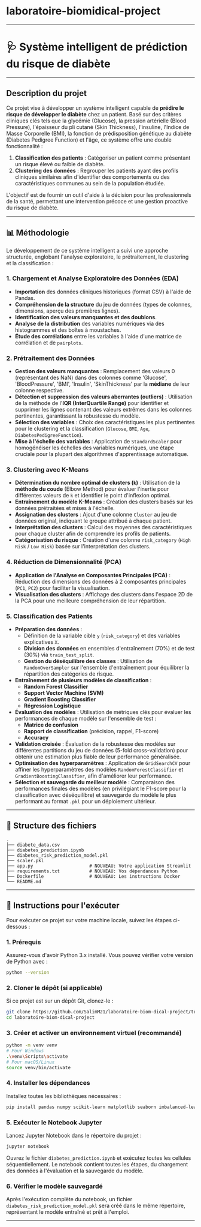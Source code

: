 # laboratoire-biomidical-project
-----

# 🩺 Système intelligent de prédiction du risque de diabète

-----

## Description du projet

Ce projet vise à développer un système intelligent capable de **prédire le risque de développer le diabète** chez un patient. Basé sur des critères cliniques clés tels que la glycémie (Glucose), la pression artérielle (Blood Pressure), l'épaisseur du pli cutané (Skin Thickness), l'insuline, l'Indice de Masse Corporelle (BMI), la fonction de prédisposition génétique au diabète (Diabetes Pedigree Function) et l'âge, ce système offre une double fonctionnalité :

1.  **Classification des patients** : Catégoriser un patient comme présentant un risque élevé ou faible de diabète.
2.  **Clustering des données** : Regrouper les patients ayant des profils cliniques similaires afin d'identifier des comportements ou des caractéristiques communes au sein de la population étudiée.

L'objectif est de fournir un outil d'aide à la décision pour les professionnels de la santé, permettant une intervention précoce et une gestion proactive du risque de diabète.

-----

## 📊 Méthodologie

Le développement de ce système intelligent a suivi une approche structurée, englobant l'analyse exploratoire, le prétraitement, le clustering et la classification :

### 1\. Chargement et Analyse Exploratoire des Données (EDA)

  * **Importation** des données cliniques historiques (format CSV) à l'aide de Pandas.
  * **Compréhension de la structure** du jeu de données (types de colonnes, dimensions, aperçu des premières lignes).
  * **Identification des valeurs manquantes et des doublons**.
  * **Analyse de la distribution** des variables numériques via des histogrammes et des boîtes à moustaches.
  * **Étude des corrélations** entre les variables à l'aide d'une matrice de corrélation et de `pairplots`.

### 2\. Prétraitement des Données

  * **Gestion des valeurs manquantes** : Remplacement des valeurs 0 (représentant des NaN) dans des colonnes comme 'Glucose', 'BloodPressure', 'BMI', 'Insulin', 'SkinThickness' par la **médiane** de leur colonne respective.
  * **Détection et suppression des valeurs aberrantes (outliers)** : Utilisation de la méthode de l'**IQR (InterQuartile Range)** pour identifier et supprimer les lignes contenant des valeurs extrêmes dans les colonnes pertinentes, garantissant la robustesse du modèle.
  * **Sélection des variables** : Choix des caractéristiques les plus pertinentes pour le clustering et la classification (`Glucose`, `BMI`, `Age`, `DiabetesPedigreeFunction`).
  * **Mise à l'échelle des variables** : Application de `StandardScaler` pour homogénéiser les échelles des variables numériques, une étape cruciale pour la plupart des algorithmes d'apprentissage automatique.

### 3\. Clustering avec K-Means

  * **Détermination du nombre optimal de clusters (`k`)** : Utilisation de la **méthode du coude** (Elbow Method) pour évaluer l'inertie pour différentes valeurs de `k` et identifier le point d'inflexion optimal.
  * **Entraînement du modèle K-Means** : Création des clusters basés sur les données prétraitées et mises à l'échelle.
  * **Assignation des clusters** : Ajout d'une colonne `Cluster` au jeu de données original, indiquant le groupe attribué à chaque patient.
  * **Interprétation des clusters** : Calcul des moyennes des caractéristiques pour chaque cluster afin de comprendre les profils de patients.
  * **Catégorisation du risque** : Création d'une colonne `risk_category` (`High Risk` / `Low Risk`) basée sur l'interprétation des clusters.

### 4\. Réduction de Dimensionnalité (PCA)

  * **Application de l'Analyse en Composantes Principales (PCA)** : Réduction des dimensions des données à 2 composantes principales (`PC1`, `PC2`) pour faciliter la visualisation.
  * **Visualisation des clusters** : Affichage des clusters dans l'espace 2D de la PCA pour une meilleure compréhension de leur répartition.

### 5\. Classification des Patients

  * **Préparation des données** :
      * Définition de la variable cible `y` (`risk_category`) et des variables explicatives `X`.
      * **Division des données** en ensembles d'entraînement (70%) et de test (30%) via `train_test_split`.
      * **Gestion du déséquilibre des classes** : Utilisation de `RandomOverSampler` sur l'ensemble d'entraînement pour équilibrer la répartition des catégories de risque.
  * **Entraînement de plusieurs modèles de classification** :
      * **Random Forest Classifier**
      * **Support Vector Machine (SVM)**
      * **Gradient Boosting Classifier**
      * **Régression Logistique**
  * **Évaluation des modèles** : Utilisation de métriques clés pour évaluer les performances de chaque modèle sur l'ensemble de test :
      * **Matrice de confusion**
      * **Rapport de classification** (précision, rappel, F1-score)
      * **Accuracy**
  * **Validation croisée** : Évaluation de la robustesse des modèles sur différentes partitions du jeu de données (5-fold cross-validation) pour obtenir une estimation plus fiable de leur performance généralisée.
  * **Optimisation des hyperparamètres** : Application de `GridSearchCV` pour affiner les hyperparamètres des modèles `RandomForestClassifier` et `GradientBoostingClassifier`, afin d'améliorer leur performance.
  * **Sélection et sauvegarde du meilleur modèle** : Comparaison des performances finales des modèles (en privilégiant le F1-score pour la classification avec déséquilibre) et sauvegarde du modèle le plus performant au format `.pkl` pour un déploiement ultérieur.

-----

## 📁 Structure des fichiers

```
.
├── diabete_data.csv
├── diabetes_prediction.ipynb
├── diabetes_risk_prediction_model.pkl
├── scaler.pkl
├── app.py                     # NOUVEAU: Votre application Streamlit
├── requirements.txt           # NOUVEAU: Vos dépendances Python
├── Dockerfile                 # NOUVEAU: Les instructions Docker
└── README.md
```

-----

## 🚀 Instructions pour l'exécuter

Pour exécuter ce projet sur votre machine locale, suivez les étapes ci-dessous :

### 1\. Prérequis

Assurez-vous d'avoir Python 3.x installé. Vous pouvez vérifier votre version de Python avec :

```bash
python --version
```

### 2\. Cloner le dépôt (si applicable)

Si ce projet est sur un dépôt Git, clonez-le :

```bash
git clone https://github.com/SalimM21/laboratoire-biom-dical-project/tree/main
cd laboratoire-biom-dical-project

```

### 3\. Créer et activer un environnement virtuel (recommandé)

```bash
python -m venv venv
# Pour Windows
.\venv\Scripts\activate
# Pour macOS/Linux
source venv/bin/activate
```

### 4\. Installer les dépendances

Installez toutes les bibliothèques nécessaires :

```bash
pip install pandas numpy scikit-learn matplotlib seaborn imbalanced-learn joblib
```

### 5\. Exécuter le Notebook Jupyter

Lancez Jupyter Notebook dans le répertoire du projet :

```bash
jupyter notebook
```

Ouvrez le fichier `diabetes_prediction.ipynb` et exécutez toutes les cellules séquentiellement. Le notebook contient toutes les étapes, du chargement des données à l'évaluation et la sauvegarde du modèle.

### 6\. Vérifier le modèle sauvegardé

Après l'exécution complète du notebook, un fichier `diabetes_risk_prediction_model.pkl` sera créé dans le même répertoire, représentant le modèle entraîné et prêt à l'emploi.

-----
